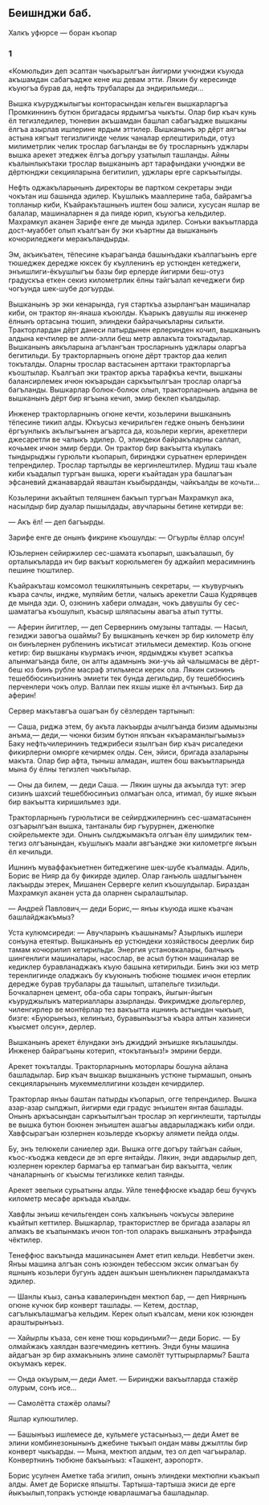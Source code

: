 ## Беишнджи баб.
Халкъ уфюрсе — боран къопар

### 1

«Комюльди» деп эсаптан чыкъарылгъан йигирми учюнджи къуюда акъшамдан сабагъадже кене иш девам этти.
Лякин бу кересинде къуюгъа бурав да, нефть трубалары да эндирильмеди...

Вышка къуруджылыгъы конторасындан кельген вышкарларгъа Промкиннинъ бутюн бригадасы ярдымгъа чыкъты.
Олар бир къач кунь ёл тегизледилер, тюневин акъшамдан башлап сабагъадже вышканы ёлгъа азырлав ишлерине ярдым эттилер.
Вышканынъ эр дёрт аягъы астына кягъыт тегизлигинде челик чаналар ерлештирильди, отуз милиметрлик челик трослар багъланды ве бу тросларнынъ уджлары вышка арекет этеджек ёлгъа догъру узатылып ташланды.
Айны къалынлыкътаки трослар вышканынъ арт тарафындаки учюнджи ве дёртюнджи секцияларына бегитилип, уджлары ерге саркъытылды.

Нефть оджакъларынынъ директоры ве партком секретары энди чокътан иш башында эдилер.
Къушлыкъ мааллерине таба, байрамгъа топланыр киби, Къайракъташнынъ иштен бош эалиси, хусусан яшлар ве балалар, машиналарнен я да пияде юрип, къуюгъа кельдилер.
Махрамкул аканен Зарифе енге де мында эдилер.
Сонъки вакъытларда дост-муаббет олып къалгъан бу эки къартны да вышканынъ кочюриледжеги меракъландырды.

Эм, акъикъатен, тёпесине къарагъанда башынъдаки къалпагъынъ ерге тюшеджек дередже юксек бу къулленинъ ер устюнден кетеджеги, энъишлиги-ёкъушлыгъы базы бир ерлерде йигирми беш-отуз градускъа еткен секиз километрлик ёлны тайгъалап кечеджеги бир чогъунда шек-шубе догъурды.

Вышканынъ эр эки кенарында, гуя старткъа азырлангъан машиналар киби, он трактор ян-янаша къоюлды.
Къарыкъ давушлы яш инженер ёлнынъ ортасына тюшип, элиндеки байрачыкъларны силькти.
Тракторлардан дёрт данеси патырдынен ерлеринден кочип, вышканынъ алдына кечтилер ве элли-элли беш метр авлакъта токътадылар.
Вышканынъ аякъларына агълангъан тросларнынъ уджлары оларгъа бегитильди.
Бу тракторларнынъ огюне дёрт трактор даа келип токъталды.
Оларны трослар вастасынен арттаки тракторларгъа къоштылар.
Къалгъап эки трактор аркъа тарафкъа кечти, вышканы балансирлемек ичюн юкъарыдан саркъытылгъан трослар оларгъа багъланды.
Вышкарлар болюк-болюк олып, тракторларнынъ алдына ве вышканынъ дёрт бир ягъына кечип, эмир беклеп къалдылар.

Инженер тракторларнынъ огюне кечти, козьлерини вышканынъ тёпесине тикип алды.
Юкъусыз кечирильген гедже онынъ бенъзини ёргъунлыкъ акълыгъынен агъартса да, козьлери кергин, арекетлери джесаретли ве чалыкъ эдилер.
О, элиндеки байракъларны саллап, кочьмек ичюн эмир берди.
Он трактор бир вакъытта къулакъ тындырыджы гурюльти къопарып, биринджи сурьатнен ерлеринден тепрендилер.
Трослар тартылды ве кергинлештилер.
Мудиш таш къале киби къадалып тургъан вышка, юреги къайтадан ура башлагъан эфсаневий джанавардай яваштан къыбырданды, чайкъалды ве кочьти...

Козьлерини акъайтып теляшнен бакъып тургъан Махрамкул ака, насылдыр бир дуалар пышылдады, авучларыны бетине кетирди ве:

— Акъ ёл! — деп багъырды.

Зарифе енге де онынъ фикрине къошулды: — Огъурлы ёллар олсун!

Юзьлернен сейиржилер сес-шамата къопарып, шакъалашып, бу орталыкъларда ич бир вакъыт корюльмеген бу аджайип мерасимнинъ пешине тюштилер.

Къайракъташ комсомол тешкилятынынъ секретары, — къувурчыкъ къара сачлы, индже, муляйим бетли, чалыкъ арекетли Саша Кудрявцев де мында эди.
О, озюнинъ хабери олмадан, чокъ давушлы бу сес-шаматагъа къошулып, къасыр шляпасыны авагъа атып тутты.

— Аферин йигитлер, — деп Сервернинъ омузыны таптады.
— Насыл, гезиджи завогъа ошаймы?
Бу вышканынъ кечкен эр бир километр ёлу он бинълернен рубленинъ икътисат этильмеси демектир.
Козь огюне кетир: бир вышканы къурмакъ ичюн, ярдымджы къувет эсапкъа алынмагъанда биле, он алты адамнынъ эки-учь ай чалышмасы ве дёрт-беш юз бинъ рубле масраф этильмеси керек ола.
Лякин сизнинъ тешеббюсинъизнинъ эмиети тек бунда дегильдир, бу тешеббюсинъ перченлери чокъ олур.
Валлаи пек яхшы ишке ёл ачтынъыз.
Бир да аферин!

Сервер макътавгъа ошагъан бу сёзлерден тартынып:

— Саша, риджа этем, бу акъта лакъырды ачылгъанда бизим адымызны анъма,— деди,— чюнки бизим бутюн япкъан «къараманлыгъымыз» Баку нефтьчилерининъ теджрибеси язылгъан бир къач рисаледеки фикирлерни омюрге кечирмек олды.
Сен, эйиси, бригада азаларыны макъта.
Олар бир афта, тыныш алмадан, иштен бош вакъытларында мына бу ёлны тегизлеп чыкътылар.

— Оны да билем, — деди Саша.
— Лякин шуны да акъылда тут: эгер сизинъ шахсий тешеббюсинъиз олмагъан олса, итимал, бу ишке якъын бир вакъытта киришильмез эди.

Тракторларнынъ гурюльтиси ве сейирджилернинъ сес-шаматасынен озгъарылгъан вышка, тантаналы бир гъурурнен, дженюпке сюйрельмекте эди.
Онынъ сылджымакъта олгъан ёлу шимдилик тем-тегиз олгъанындан, къушлыкъ маали авгъандже эки километрге якъын ёл кечильди.

Ишнинъ муваффакъиетнен битеджегине шек-шубе къалмады.
Адиль, Борис ве Нияр да бу фикирде эдилер.
Олар ганъюль шадлыгъынен лакъырды этерек, Мишанен Серверге келип къошулдылар.
Бираздан Махрамкул аканен уста да оларнен сыралаштылар.

— Андрей Павлович,— деди Борис,— янъы къуюда ишке къачан башлайджакъмыз?

Уста кулюмсиреди: — Авучларынъ къашынамы?
Азырлыкъ ишлери сонъуна етеятыр.
Вышканынъ ер устюндеки хозяйствосы деерлик бир тамам кочюрилип кетирильди.
Энергия установкалары, балчыкъ шингенлиги машиналары, насослар, ве асыл бутюн машиналар ве кедиклер буравланаджакъ къую башына кетирильди.
Бинъ эки юз метр теренлигинде оладжакъ бу къуюнынъ тюбюне тюшмек ичюн етерлик дередже бурав трубалары да ташылып, штапельге тизильди.
Бочкаларнен цемент, оба-оба сары топракъ, йыгын-йыгын къуруджылыкъ материаллары азырланды.
Фикримдже дюльгерлер, чиленгирлер ве монтёрлар тез вакъытта ишнинъ астындан чыкъып, бизге:
«Буюрынъыз, келинъиз, буравынъызгъа къара алтын хазинеси къысмет олсун», дерлер.

Вышканынъ арекет ёлундаки энъ джиддий энъишке якълашылды.
Инженер байрагъыны котерип, «токътанъыз!» эмрини берди.

Арекет токъталды.
Тракторларнынъ моторлары бошуна айлана башладылар.
Бир къач вышкар вышканынъ устюне тырмашып, онынъ секцияларынынъ мукеммеллигини козьден кечирдилер.

Тракторлар янъы баштан патырды къопарып, огге тепрендилер.
Вышка азар-азар сылджып, йигирми еди градус энъиштен янтая башлады.
Онынъ аркъасындан саркъытылгъан трослар эп кергинлешти, тартылды ве вышка бутюн боюнен энъиштен ашагъы авдарыладжакъ киби олди.
Хавфсырагъан юзлернен козьлерде къоркъу алямети пейда олды.

Бу, энъ телюкели саниелер эди.
Вышка огге догъру тайгъан сайын, къос-къоджа кевдеси де эп ерге янтайды.
Лякин, энди авдарылыр деп, юзлернен юреклер бармагъа ер тапмагъан бир вакъытта, челик чаналарнынъ ог къысмы тегизликке келип таянды.

Арекет эвельки сурьатыны алды.
Уйле тенеффюске къадар беш бучукъ километр месафе аркъада къалды.

Хавфлы энъиш кечильгенден сонъ халкънынъ чокъусы эвлерине къайтып кеттилер.
Вышкарлар, трактористлер ве бригада азалары ял алмакъ ве къапынмакъ ичюн топ-топ оларакъ вышканынъ этрафында чёктилер.

Тенеффюс вакътында машинасынен Амет етип кельди.
Невбетчи экен.
Янъы машина алгъан сонъ юзюнден тебессюм эксик олмагъан бу яшнынъ козьлери бугунъ адден ашкъын шенъликнен парылдамакъта эдилер.

— Шанлы къыз, санъа кавалеринъден мектюп бар, — деп Ниярнынъ огюне кучюк бир конверт ташлады.
— Кетем, достлар, сагълыкълашмагъа кельдим.
Керек олып къалсам, мени кок юзюнден араштырынъыз.

— Хайырлы къаза, сен кене тюш корьдинъми?— деди Борис.
— Бу олмайжакъ хаялдан вазгечмединъ кеттинъ.
Энди буны машина айдагъан эр бир ахмакънынъ элине самолёт туттырырлармы?
Башта окъумакъ керек.

— Онда окъурым,— деди Амет.
— Биринджи вакъытларда стажёр олурым, сонъ исе...

— Самолётта стажёр оламы?

Яшлар кулюштилер.

— Башынъыз ишлемесе де, кульмеге устасынъыз,— деди Амет ве элини комбинезонынынъ джебине тыкъып ондан мавы джылтлы бир конверт чыкъарды.
— Мына, мектюп алдым, тез ол деп чагъыралар.
Конвертнинъ тюбюне бакъынъыз:
«Ташкент, аэропорт».

Борис усулнен Аметке таба эгилип, онынъ элиндеки мектюпни къакъып алды.
Амет де Бориске япышты.
Тартыша-тартыша экиси де ерге йыкъылып,топракъ устюнде юварлашмагъа башладылар.
